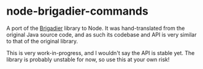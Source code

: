 # node-brigadier-commands

A port of the [Brigadier](https://github.com/Mojang/brigadier) library to Node. It was hand-translated from the original Java source code, and as such its codebase and API is very similar to that of the original library.

This is very work-in-progress, and I wouldn't say the API is stable yet. The library is probably unstable for now, so use this at your own risk!
